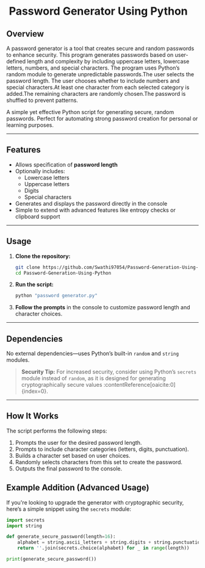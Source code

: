 
# ​ Password Generator Using Python

##  Overview
A password generator is a tool that creates secure and random passwords to enhance security. This program generates passwords based on user-defined length and complexity by including uppercase letters, lowercase letters, numbers, and special characters. The program uses Python’s random module to generate unpredictable passwords.The user selects the password length. The user chooses whether to include numbers and special characters.At least one character from each selected category is added.The remaining characters are randomly chosen.The password is shuffled to prevent patterns.

A simple yet effective Python script for generating secure, random passwords. Perfect for automating strong password creation for personal or learning purposes.

---

##  Features
- Allows specification of **password length**
- Optionally includes:
  - Lowercase letters
  - Uppercase letters
  - Digits
  - Special characters
- Generates and displays the password directly in the console
- Simple to extend with advanced features like entropy checks or clipboard support

---

##  Usage

1. **Clone the repository:**
    ```bash
    git clone https://github.com/Swathi97054/Password-Generation-Using-Python.git
    cd Password-Generation-Using-Python
    ```

2. **Run the script:**
    ```bash
    python "password generator.py"
    ```

3. **Follow the prompts** in the console to customize password length and character choices.

---

##  Dependencies
No external dependencies—uses Python’s built-in `random` and `string` modules.

> **Security Tip:** For increased security, consider using Python’s `secrets` module instead of `random`, as it is designed for generating cryptographically secure values :contentReference[oaicite:0]{index=0}.

---

##  How It Works
The script performs the following steps:

1. Prompts the user for the desired password length.
2. Prompts to include character categories (letters, digits, punctuation).
3. Builds a character set based on user choices.
4. Randomly selects characters from this set to create the password.
5. Outputs the final password to the console.

##  Example Addition (Advanced Usage)

If you're looking to upgrade the generator with cryptographic security, here’s a simple snippet using the `secrets` module:

```python
import secrets
import string

def generate_secure_password(length=16):
    alphabet = string.ascii_letters + string.digits + string.punctuation
    return ''.join(secrets.choice(alphabet) for _ in range(length))

print(generate_secure_password())
